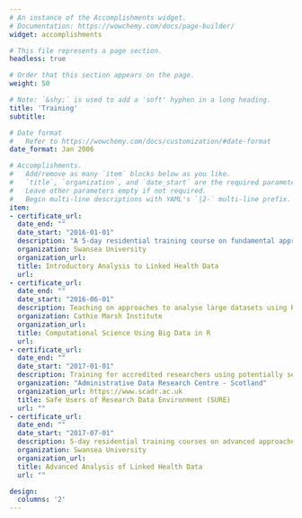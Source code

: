 ```yaml
---
# An instance of the Accomplishments widget.
# Documentation: https://wowchemy.com/docs/page-builder/
widget: accomplishments

# This file represents a page section.
headless: true

# Order that this section appears on the page.
weight: 50

# Note: `&shy;` is used to add a 'soft' hyphen in a long heading.
title: 'Training'
subtitle:

# Date format
#   Refer to https://wowchemy.com/docs/customization/#date-format
date_format: Jan 2006

# Accomplishments.
#   Add/remove as many `item` blocks below as you like.
#   `title`, `organization`, and `date_start` are the required parameters.
#   Leave other parameters empty if not required.
#   Begin multi-line descriptions with YAML's `|2-` multi-line prefix.
item:
- certificate_url: 
  date_end: ""
  date_start: "2016-01-01"
  description: "A 5-day residential training course on fundamental approaches to using linked health and administrative data in research"
  organization: Swansea University
  organization_url: 
  title: Introductory Analysis to Linked Health Data
  url: 
- certificate_url: 
  date_end: ""
  date_start: "2016-06-01"
  description: Teaching on approaches to analyse large datasets using R
  organization: Cathie Marsh Institute
  organization_url: 
  title: Computational Science Using Big Data in R
  url: 
- certificate_url: 
  date_end: ""
  date_start: "2017-01-01"
  description: Training for accredited researchers using potentially sensitive data in safe haven environments
  organization: "Administrative Data Research Centre - Scotland"
  organization_url: https://www.scadr.ac.uk
  title: Safe Users of Research Data Environment (SURE)
  url: ""
- certificate_url:
  date_end: ""
  date_start: "2017-07-01"
  description: 5-day residential training courses on advanced approaches to the analysis of linked health and administrative data.
  organization: Swansea University
  organization_url:
  title: Advanced Analysis of Linked Health Data
  url: ""

design:
  columns: '2' 
---
```

